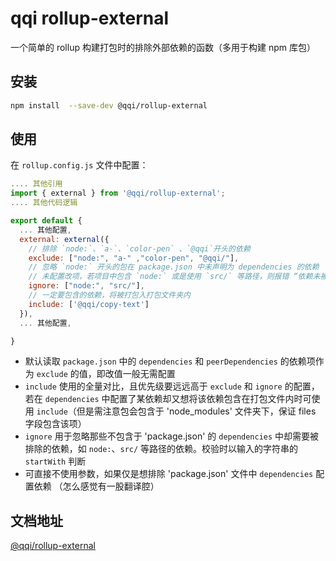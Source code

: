 # qqi rollup-external

一个简单的 rollup 构建打包时的排除外部依赖的函数（多用于构建 npm 库包）

## 安装

```bash
npm install  --save-dev @qqi/rollup-external
```

## 使用

在 `rollup.config.js` 文件中配置：

```js
.... 其他引用
import { external } from '@qqi/rollup-external';
.... 其他代码逻辑

export default {
  ... 其他配置,
  external: external({
    // 排除 `node:`、`a-`、`color-pen` 、`@qqi`开头的依赖
    exclude: ["node:", "a-" ,"color-pen", "@qqi/"],
    // 忽略 `node:` 开头的包在 package.json 中未声明为 dependencies 的依赖
    // 未配置改项，若项目中包含 `node:` 或是使用 `src/` 等路径，则报错 “依赖未被排除，打包关闭”
    ignore: ["node:", "src/"],
    // 一定要包含的依赖，将被打包入打包文件夹内
    include: ['@qqi/copy-text']
  }),
  ... 其他配置,

}

```

- 默认读取 `package.json` 中的 `dependencies` 和 `peerDependencies` 的依赖项作为 `exclude` 的值，即改值一般无需配置
- `include` 使用的全量对比，且优先级要远远高于 `exclude` 和 `ignore` 的配置，若在 `dependencies` 中配置了某依赖却又想将该依赖包含在打包文件内时可使用 `include`（但是需注意包会包含于 'node_modules' 文件夹下，保证 files 字段包含该项）
- `ignore` 用于忽略那些不包含于 'package.json' 的 `dependencies` 中却需要被排除的依赖，如 `node:`、`src/` 等路径的依赖。校验时以输入的字符串的 `startWith` 判断
- 可直接不使用参数，如果仅是想排除 'package.json' 文件中 `dependencies` 配置依赖 （怎么感觉有一股翻译腔）

## 文档地址

[@qqi/rollup-external](https://earthnut.dev/qqi/rollup-external)
